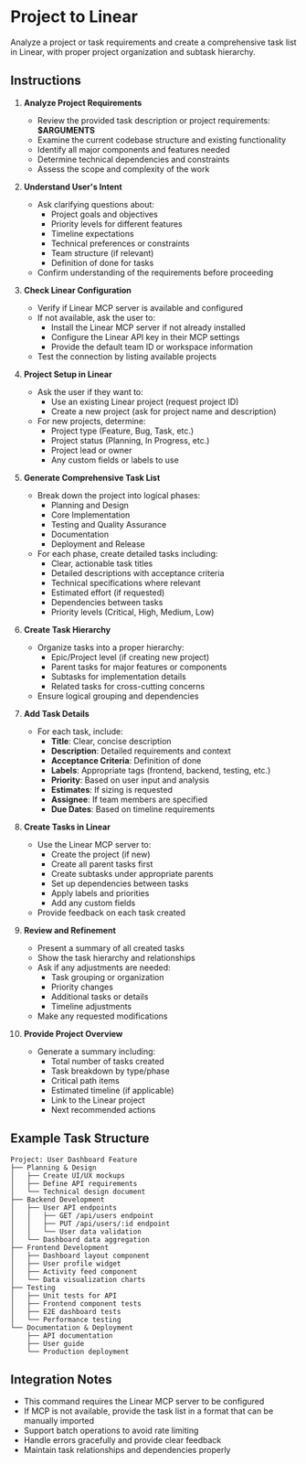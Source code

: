 # Project to Linear

Analyze a project or task requirements and create a comprehensive task list in Linear, with proper project organization and subtask hierarchy.

## Instructions

1. **Analyze Project Requirements**
   - Review the provided task description or project requirements: **$ARGUMENTS**
   - Examine the current codebase structure and existing functionality
   - Identify all major components and features needed
   - Determine technical dependencies and constraints
   - Assess the scope and complexity of the work

2. **Understand User's Intent**
   - Ask clarifying questions about:
     - Project goals and objectives
     - Priority levels for different features
     - Timeline expectations
     - Technical preferences or constraints
     - Team structure (if relevant)
     - Definition of done for tasks
   - Confirm understanding of the requirements before proceeding

3. **Check Linear Configuration**
   - Verify if Linear MCP server is available and configured
   - If not available, ask the user to:
     - Install the Linear MCP server if not already installed
     - Configure the Linear API key in their MCP settings
     - Provide the default team ID or workspace information
   - Test the connection by listing available projects

4. **Project Setup in Linear**
   - Ask the user if they want to:
     - Use an existing Linear project (request project ID)
     - Create a new project (ask for project name and description)
   - For new projects, determine:
     - Project type (Feature, Bug, Task, etc.)
     - Project status (Planning, In Progress, etc.)
     - Project lead or owner
     - Any custom fields or labels to use

5. **Generate Comprehensive Task List**
   - Break down the project into logical phases:
     - Planning and Design
     - Core Implementation
     - Testing and Quality Assurance
     - Documentation
     - Deployment and Release
   - For each phase, create detailed tasks including:
     - Clear, actionable task titles
     - Detailed descriptions with acceptance criteria
     - Technical specifications where relevant
     - Estimated effort (if requested)
     - Dependencies between tasks
     - Priority levels (Critical, High, Medium, Low)

6. **Create Task Hierarchy**
   - Organize tasks into a proper hierarchy:
     - Epic/Project level (if creating new project)
     - Parent tasks for major features or components
     - Subtasks for implementation details
     - Related tasks for cross-cutting concerns
   - Ensure logical grouping and dependencies

7. **Add Task Details**
   - For each task, include:
     - **Title**: Clear, concise description
     - **Description**: Detailed requirements and context
     - **Acceptance Criteria**: Definition of done
     - **Labels**: Appropriate tags (frontend, backend, testing, etc.)
     - **Priority**: Based on user input and analysis
     - **Estimates**: If sizing is requested
     - **Assignee**: If team members are specified
     - **Due Dates**: Based on timeline requirements

8. **Create Tasks in Linear**
   - Use the Linear MCP server to:
     - Create the project (if new)
     - Create all parent tasks first
     - Create subtasks under appropriate parents
     - Set up dependencies between tasks
     - Apply labels and priorities
     - Add any custom fields
   - Provide feedback on each task created

9. **Review and Refinement**
   - Present a summary of all created tasks
   - Show the task hierarchy and relationships
   - Ask if any adjustments are needed:
     - Task grouping or organization
     - Priority changes
     - Additional tasks or details
     - Timeline adjustments
   - Make any requested modifications

10. **Provide Project Overview**
    - Generate a summary including:
      - Total number of tasks created
      - Task breakdown by type/phase
      - Critical path items
      - Estimated timeline (if applicable)
      - Link to the Linear project
      - Next recommended actions

## Example Task Structure

```
Project: User Dashboard Feature
├── Planning & Design
│   ├── Create UI/UX mockups
│   ├── Define API requirements
│   └── Technical design document
├── Backend Development
│   ├── User API endpoints
│   │   ├── GET /api/users endpoint
│   │   ├── PUT /api/users/:id endpoint
│   │   └── User data validation
│   └── Dashboard data aggregation
├── Frontend Development
│   ├── Dashboard layout component
│   ├── User profile widget
│   ├── Activity feed component
│   └── Data visualization charts
├── Testing
│   ├── Unit tests for API
│   ├── Frontend component tests
│   ├── E2E dashboard tests
│   └── Performance testing
└── Documentation & Deployment
    ├── API documentation
    ├── User guide
    └── Production deployment
```

## Integration Notes

- This command requires the Linear MCP server to be configured
- If MCP is not available, provide the task list in a format that can be manually imported
- Support batch operations to avoid rate limiting
- Handle errors gracefully and provide clear feedback
- Maintain task relationships and dependencies properly